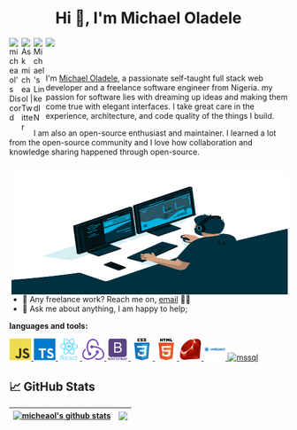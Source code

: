 <h1 align="center">Hi 👋, I'm Michael Oladele</h1>


<a href="https://discord.gg/micheaol">
  <img align="left" alt="micheaol's Discord" width="22px" src="https://raw.githubusercontent.com/peterthehan/peterthehan/master/assets/discord.svg" />
</a>
<a href="https://twitter.com/micheaol">
  <img align="left" alt="Ask micheaol | Twitter" width="22px" src="https://raw.githubusercontent.com/peterthehan/peterthehan/master/assets/twitter.svg" />
</a>
<a href="https://www.linkedin.com/in/micheaol/">
  <img align="left" alt="Michael's LinkedIN" width="22px" src="https://raw.githubusercontent.com/peterthehan/peterthehan/master/assets/linkedin.svg" />
</a>


![](https://visitor-badge.glitch.me/badge?page_id=micheaol)

<br />

I'm [Michael Oladele](https://github.com/micheaol/), a passionate self-taught full stack web developer and a freelance software engineer from Nigeria. my passion for software lies with dreaming up ideas and making them come true with elegant interfaces. I take great care in the experience, architecture, and code quality of the things I build.

I am also an open-source enthusiast and maintainer. I learned a lot from the open-source community and I love how collaboration and knowledge sharing happened through open-source.

##
<div>
      <img align="right" alt="GIF" src="https://github.com/micheaol/micheaol/blob/main/gif/code.gif?raw=true" width="500" height="220" />
  
</div>


  
  
- :incoming_envelope: Any freelance work? Reach me on, [email](mailto:micheaol@gmail.com) :raising_hand_man:
- 💬 Ask me about anything, I am happy to help;

**languages and tools:**  

<p align="left"> <a href="https://developer.mozilla.org/en-US/docs/Web/JavaScript" target="_blank"> <img src="https://raw.githubusercontent.com/devicons/devicon/master/icons/javascript/javascript-original.svg" alt="javascript" width="40" height="40"/> </a>  <a href="https://www.typescriptlang.org/" target="_blank"> <img src="https://raw.githubusercontent.com/devicons/devicon/master/icons/typescript/typescript-original.svg" alt="typescript" width="40" height="40"/> </a><a href="https://reactjs.org/" target="_blank"> <img src="https://raw.githubusercontent.com/devicons/devicon/master/icons/react/react-original-wordmark.svg" alt="react" width="40" height="40"/> </a> <a href="https://redux.js.org" target="_blank"> <img src="https://raw.githubusercontent.com/devicons/devicon/master/icons/redux/redux-original.svg" alt="redux" width="40" height="40"/> </a><a href="https://getbootstrap.com" target="_blank"> <img src="https://raw.githubusercontent.com/devicons/devicon/master/icons/bootstrap/bootstrap-plain-wordmark.svg" alt="bootstrap" width="40" height="40"/> </a> <a href="https://www.w3schools.com/css/" target="_blank"> <img src="https://raw.githubusercontent.com/devicons/devicon/master/icons/css3/css3-original-wordmark.svg" alt="css3" width="40" height="40"/> </a> <a href="https://www.w3.org/html/" target="_blank"> <img src="https://raw.githubusercontent.com/devicons/devicon/master/icons/html5/html5-original-wordmark.svg" alt="html5" width="40" height="40"/> </a> <a href="https://www.ruby-lang.org/en/" target="_blank"> <img src="https://raw.githubusercontent.com/devicons/devicon/master/icons/ruby/ruby-original.svg" alt="ruby" width="40" height="40"/> </a> <a href="https://webpack.js.org" target="_blank"> <img src="https://raw.githubusercontent.com/devicons/devicon/d00d0969292a6569d45b06d3f350f463a0107b0d/icons/webpack/webpack-original-wordmark.svg" alt="webpack" width="40" height="40"/> </a> <a href="https://www.microsoft.com/en-us/sql-server" target="_blank"> <img src="https://www.svgrepo.com/show/303229/microsoft-sql-server-logo.svg" alt="mssql" width="40" height="40"/> </a> </p>

##


## &#x1f4c8; GitHub Stats
<a href="https://github.com/micheaol/github-readme-stats"><img align="center" src="https://github-readme-stats.vercel.app/api?username=micheaol&show_icons=true&include_all_commits=true&theme=dark&hide_border=false" alt="micheaol's github stats" /></a> | <a href="https://github.com/micheaol/github-readme-stats"><img align="center" src="https://github-readme-stats.vercel.app/api/top-langs/?username=micheaol&layout=compact&theme=dark&hide_border=false" /></a> |
| ------------- | ------------- |


<!--START_SECTION:waka-->
<!--END_SECTION:waka-->


<br />
<br />

